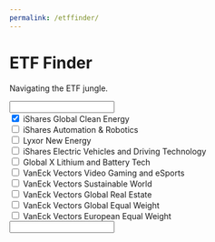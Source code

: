 ```yaml
---
permalink: /etffinder/
---
```



<div id="book-search-container">
    <title>ETF Finder</title>
    <h1>ETF Finder</h1>
    <p class="subtitle">Navigating the ETF jungle.</p>
    <input type="text">
    <div class='flexbox' id='buttons'>
        <div>
            <input type="checkbox" role="switch" value='ICLN' name="iShares Global Clean Energy" checked='true' class='stockInput'>
            iShares Global Clean Energy
        </div>
        <div>
            <input type="checkbox" role="switch" value='RBOT' name="iShares Automation & Robotics
" class='stockInput'>
            iShares Automation & Robotics
        </div>
        <div>
            <input type="checkbox" role="switch" value='NewEnergy' name="Lyxor New Energy" class='stockInput'>
            Lyxor New Energy
        </div>
        <div>
            <input type="checkbox" role="switch" value='ECAR' name="iShares Electric Vehicles and Driving Technology" class='stockInput'>
            iShares Electric Vehicles and Driving Technology
        </div>
        <div>
            <input type="checkbox" role="switch" value='GlobalXBattery' name="Global X Lithium and Battery Tech" class='stockInput'>
            Global X Lithium and Battery Tech
        </div>
        <div>
            <input type="checkbox" role="switch" value='UCTESPO' name="VanEck Vectors Video Gaming and eSports" class='stockInput'>
            VanEck Vectors Video Gaming and eSports
        </div>
        <div>
            <input type="checkbox" role="switch" value='TSWE' name="VanEck Vectors Sustainable World" class='stockInput'>
            VanEck Vectors Sustainable World
        </div>
        <div>
            <input type="checkbox" role="switch" value='TRET' name="VanEck Vectors Global Real Estate" class='stockInput'>
            VanEck Vectors Global Real Estate
        </div>
        <div>
            <input type="checkbox" role="switch" value='TGET' name="VanEck Vectors Global Equal Weight" class='stockInput'>
            VanEck Vectors Global Equal Weight
        </div>
        <div>
            <input type="checkbox" role="switch" value='TEET' name="VanEck Vectors European Equal Weight" class='stockInput'>
            VanEck Vectors European Equal Weight
        </div>
    </div>
    <input type="text" id="stockSearch">
    <div class='flexbox' id='holdings'></div>
</div>

 
<script src="https://cdn.jsdelivr.net/npm/danfojs@0.2.2/lib/bundle.min.js"></script>
<script src="/etffinder/table.js"></script>
<link rel="stylesheet" href="/etffinder/style.css" />